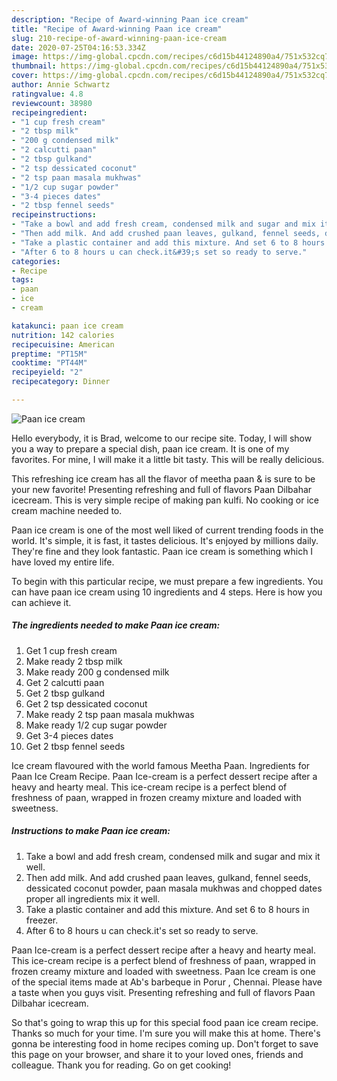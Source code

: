 ```yaml
---
description: "Recipe of Award-winning Paan ice cream"
title: "Recipe of Award-winning Paan ice cream"
slug: 210-recipe-of-award-winning-paan-ice-cream
date: 2020-07-25T04:16:53.334Z
image: https://img-global.cpcdn.com/recipes/c6d15b44124890a4/751x532cq70/paan-ice-cream-recipe-main-photo.jpg
thumbnail: https://img-global.cpcdn.com/recipes/c6d15b44124890a4/751x532cq70/paan-ice-cream-recipe-main-photo.jpg
cover: https://img-global.cpcdn.com/recipes/c6d15b44124890a4/751x532cq70/paan-ice-cream-recipe-main-photo.jpg
author: Annie Schwartz
ratingvalue: 4.8
reviewcount: 38980
recipeingredient:
- "1 cup fresh cream"
- "2 tbsp milk"
- "200 g condensed milk"
- "2 calcutti paan"
- "2 tbsp gulkand"
- "2 tsp dessicated coconut"
- "2 tsp paan masala mukhwas"
- "1/2 cup sugar powder"
- "3-4 pieces dates"
- "2 tbsp fennel seeds"
recipeinstructions:
- "Take a bowl and add fresh cream, condensed milk and sugar and mix it well."
- "Then add milk. And add crushed paan leaves, gulkand, fennel seeds, dessicated coconut powder, paan masala mukhwas and chopped dates proper all ingredients mix it well."
- "Take a plastic container and add this mixture. And set 6 to 8 hours in freezer."
- "After 6 to 8 hours u can check.it&#39;s set so ready to serve."
categories:
- Recipe
tags:
- paan
- ice
- cream

katakunci: paan ice cream 
nutrition: 142 calories
recipecuisine: American
preptime: "PT15M"
cooktime: "PT44M"
recipeyield: "2"
recipecategory: Dinner

---
```



![Paan ice cream](https://img-global.cpcdn.com/recipes/c6d15b44124890a4/751x532cq70/paan-ice-cream-recipe-main-photo.jpg)

Hello everybody, it is Brad, welcome to our recipe site. Today, I will show you a way to prepare a special dish, paan ice cream. It is one of my favorites. For mine, I will make it a little bit tasty. This will be really delicious.

This refreshing ice cream has all the flavor of meetha paan &amp; is sure to be your new favorite! Presenting refreshing and full of flavors Paan Dilbahar icecream. This is very simple recipe of making pan kulfi. No cooking or ice cream machine needed to.

Paan ice cream is one of the most well liked of current trending foods in the world. It's simple, it is fast, it tastes delicious. It's enjoyed by millions daily. They're fine and they look fantastic. Paan ice cream is something which I have loved my entire life.


To begin with this particular recipe, we must prepare a few ingredients. You can have paan ice cream using 10 ingredients and 4 steps. Here is how you can achieve it.

<!--inarticleads1-->

##### The ingredients needed to make Paan ice cream:

1. Get 1 cup fresh cream
1. Make ready 2 tbsp milk
1. Make ready 200 g condensed milk
1. Get 2 calcutti paan
1. Get 2 tbsp gulkand
1. Get 2 tsp dessicated coconut
1. Make ready 2 tsp paan masala mukhwas
1. Make ready 1/2 cup sugar powder
1. Get 3-4 pieces dates
1. Get 2 tbsp fennel seeds


Ice cream flavoured with the world famous Meetha Paan. Ingredients for Paan Ice Cream Recipe. Paan Ice-cream is a perfect dessert recipe after a heavy and hearty meal. This ice-cream recipe is a perfect blend of freshness of paan, wrapped in frozen creamy mixture and loaded with sweetness. 

<!--inarticleads2-->

##### Instructions to make Paan ice cream:

1. Take a bowl and add fresh cream, condensed milk and sugar and mix it well.
1. Then add milk. And add crushed paan leaves, gulkand, fennel seeds, dessicated coconut powder, paan masala mukhwas and chopped dates proper all ingredients mix it well.
1. Take a plastic container and add this mixture. And set 6 to 8 hours in freezer.
1. After 6 to 8 hours u can check.it&#39;s set so ready to serve.


Paan Ice-cream is a perfect dessert recipe after a heavy and hearty meal. This ice-cream recipe is a perfect blend of freshness of paan, wrapped in frozen creamy mixture and loaded with sweetness. Paan Ice cream is one of the special items made at Ab&#39;s barbeque in Porur , Chennai. Please have a taste when you guys visit. Presenting refreshing and full of flavors Paan Dilbahar icecream. 

So that's going to wrap this up for this special food paan ice cream recipe. Thanks so much for your time. I'm sure you will make this at home. There's gonna be interesting food in home recipes coming up. Don't forget to save this page on your browser, and share it to your loved ones, friends and colleague. Thank you for reading. Go on get cooking!
